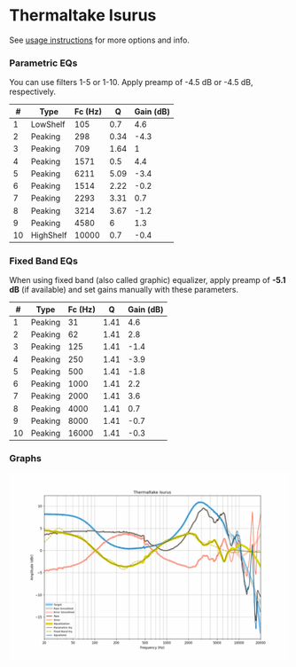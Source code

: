 # Thermaltake Isurus
See [usage instructions](https://github.com/jaakkopasanen/AutoEq#usage) for more options and info.

### Parametric EQs
You can use filters 1-5 or 1-10. Apply preamp of -4.5 dB or -4.5 dB, respectively.

|   # | Type      |   Fc (Hz) |    Q |   Gain (dB) |
|-----|-----------|-----------|------|-------------|
|   1 | LowShelf  |       105 | 0.7  |         4.6 |
|   2 | Peaking   |       298 | 0.34 |        -4.3 |
|   3 | Peaking   |       709 | 1.64 |         1   |
|   4 | Peaking   |      1571 | 0.5  |         4.4 |
|   5 | Peaking   |      6211 | 5.09 |        -3.4 |
|   6 | Peaking   |      1514 | 2.22 |        -0.2 |
|   7 | Peaking   |      2293 | 3.31 |         0.7 |
|   8 | Peaking   |      3214 | 3.67 |        -1.2 |
|   9 | Peaking   |      4580 | 6    |         1.3 |
|  10 | HighShelf |     10000 | 0.7  |        -0.4 |

### Fixed Band EQs
When using fixed band (also called graphic) equalizer, apply preamp of **-5.1 dB** (if available) and set gains manually with these parameters.

|   # | Type    |   Fc (Hz) |    Q |   Gain (dB) |
|-----|---------|-----------|------|-------------|
|   1 | Peaking |        31 | 1.41 |         4.6 |
|   2 | Peaking |        62 | 1.41 |         2.8 |
|   3 | Peaking |       125 | 1.41 |        -1.4 |
|   4 | Peaking |       250 | 1.41 |        -3.9 |
|   5 | Peaking |       500 | 1.41 |        -1.8 |
|   6 | Peaking |      1000 | 1.41 |         2.2 |
|   7 | Peaking |      2000 | 1.41 |         3.6 |
|   8 | Peaking |      4000 | 1.41 |         0.7 |
|   9 | Peaking |      8000 | 1.41 |        -0.7 |
|  10 | Peaking |     16000 | 1.41 |        -0.3 |

### Graphs
![](./Thermaltake%20Isurus.png)
